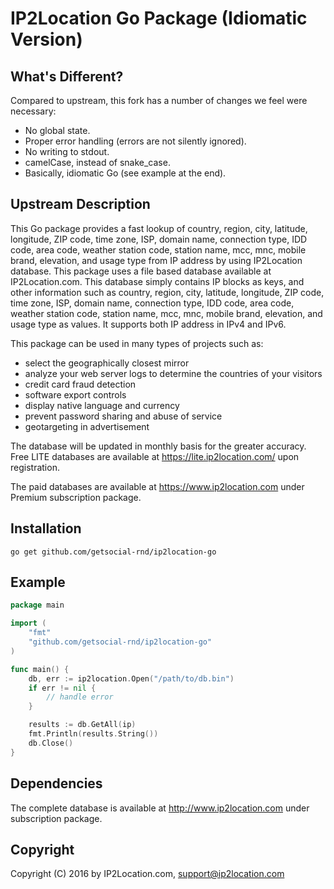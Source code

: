 # IP2Location Go Package (Idiomatic Version)

## What's Different?

Compared to upstream, this fork has a number of changes we feel were necessary:

- No global state.
- Proper error handling (errors are not silently ignored).
- No writing to stdout.
- camelCase, instead of snake_case.
- Basically, idiomatic Go (see example at the end).

## Upstream Description

This Go package provides a fast lookup of country, region, city, latitude, longitude, ZIP code, time zone, ISP, domain name, connection type, IDD code, area code, weather station code, station name, mcc, mnc, mobile brand, elevation, and usage type from IP address by using IP2Location database. This package uses a file based database available at IP2Location.com. This database simply contains IP blocks as keys, and other information such as country, region, city, latitude, longitude, ZIP code, time zone, ISP, domain name, connection type, IDD code, area code, weather station code, station name, mcc, mnc, mobile brand, elevation, and usage type as values. It supports both IP address in IPv4 and IPv6.

This package can be used in many types of projects such as:

 - select the geographically closest mirror
 - analyze your web server logs to determine the countries of your visitors
 - credit card fraud detection
 - software export controls
 - display native language and currency
 - prevent password sharing and abuse of service
 - geotargeting in advertisement

The database will be updated in monthly basis for the greater accuracy. Free LITE databases are available at https://lite.ip2location.com/ upon registration.

The paid databases are available at https://www.ip2location.com under Premium subscription package.


## Installation

```
go get github.com/getsocial-rnd/ip2location-go
```

## Example

```go
package main

import (
	"fmt"
	"github.com/getsocial-rnd/ip2location-go"
)

func main() {
	db, err := ip2location.Open("/path/to/db.bin")
	if err != nil {
        // handle error
	}

	results := db.GetAll(ip)
	fmt.Println(results.String())
	db.Close()
}
```

## Dependencies

The complete database is available at http://www.ip2location.com under subscription package.

## Copyright

Copyright (C) 2016 by IP2Location.com, support@ip2location.com
